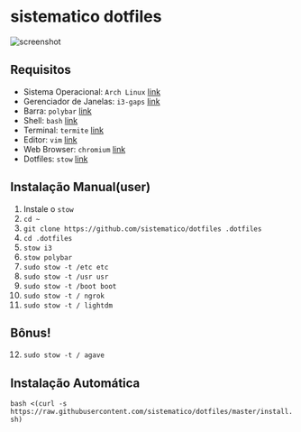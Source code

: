 # sistematico dotfiles

![screenshot](https://raw.githubusercontent.com/sistematico/dotfiles/master/screenshot.png)

## Requisitos

- Sistema Operacional: `Arch Linux` [link](https://www.archlinux.org)
- Gerenciador de Janelas: `i3-gaps` [link](https://github.com/Airblader/i3)
- Barra: `polybar` [link](https://github.com/jaagr/polybar)
- Shell: `bash` [link](https://www.gnu.org/software/bash/)
- Terminal: `termite` [link](https://github.com/thestinger/termite)
- Editor: `vim` [link](https://www.vim.org/)
- Web Browser: `chromium` [link](http://www.chromium.org/Home)
- Dotfiles: `stow` [link](https://www.gnu.org/software/stow/)

## Instalação Manual(user)

1. Instale o `stow`
2. `cd ~`
3. `git clone https://github.com/sistematico/dotfiles .dotfiles`
4. `cd .dotfiles`
5. `stow i3`
6. `stow polybar`
7. `sudo stow -t /etc etc`
8. `sudo stow -t /usr usr`
9. `sudo stow -t /boot boot`
10. `sudo stow -t / ngrok`
11. `sudo stow -t / lightdm`

## Bônus!

12. `sudo stow -t / agave`

## Instalação Automática

`bash <(curl -s https://raw.githubusercontent.com/sistematico/dotfiles/master/install.sh)`
